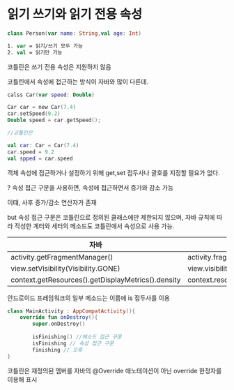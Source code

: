 # 읽기 쓰기와 읽기 전용 속성

```kotlin
class Person(var name: String,val age: Int)

1. var = 읽기/쓰기 모두 가능
2. val = 읽기만 가능 
```

코틀린은 쓰기 전용 속성은 지원하지 않음

코틀린에서 속성에 접근하는 방식이 자바와 많이 다른데.

```kotlin
calss Car(var speed: Double)

Car car = new Car(7.4)
car.setSpeed(9.2)
Double speed = car.getSpeed();

//코틀린은

val car: Car = Car(7.4)
car.speed = 9.2
val spped = car.speed
```

객체 속성에 접근하거나 설정하기 위해 get,set 접두사나 괄호를 지정할 필요가 없다.

? 속성 접근 구문을 사용하면, 속성에 접근하면서 증가와 감소 가능

이떄, 사후 증가/감소 연산자가 존재

but 속성 접근 구문은 코틀린으로 정의된 클래스에만 제한되지 않으며, 자바 규칙에 따라 작성한 게터와 세터의 메소드도 코틀린에서 속성으로 사용 가능.

| 자바 | 코틀린 |
| --- | --- |
| activity.getFragmentManager() | activity.fragmentManager |
| view.setVisibility(Visibility.GONE) | view.visibility= Visibility.GONE |
| context.getResources().getDisplayMetrics().density | context.resources.displayMetrics.density |

안드로이드 프레임워크의 일부 메소드는 이름에 is 접두사를 이용

```kotlin
class MainActivity : AppCompatActivity(){
	override fun onDestroy(){
		super.onDestroy()
		
		isFinishing() //메소드 접근 구문
		isFinishing // 속성 접근 구문
		finishing // 오류 
}
```

코틀린은 재정의된 멤버를 자바의 @Override 애노테이션이 아닌 override 한정자를 이용해 표시